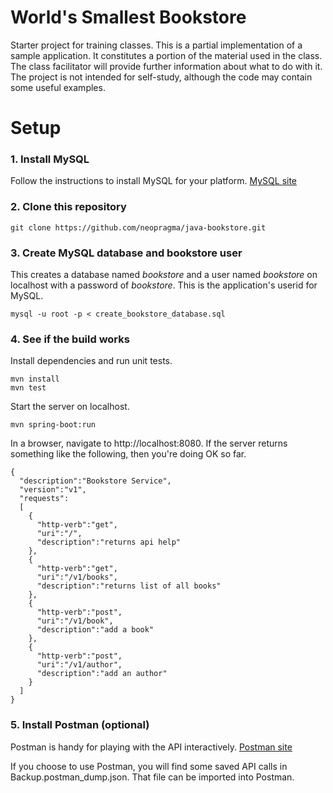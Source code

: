 # World's Smallest Bookstore

Starter project for training classes. This is a partial implementation of a sample application. It constitutes a portion of the material used in the class. The class facilitator will provide further information about what to do with it. The project is not intended for self-study, although the code may contain some useful examples. 

# Setup 

### 1. Install MySQL 

Follow the instructions to install MySQL for your platform. [MySQL site](https://dev.mysql.com)

### 2. Clone this repository 

```shell
git clone https://github.com/neopragma/java-bookstore.git
```

### 3. Create MySQL database and bookstore user 

This creates a database named _bookstore_ and a user named _bookstore_ on localhost with a password of _bookstore_. This is the application's userid for MySQL.

```shell
mysql -u root -p < create_bookstore_database.sql 
```

### 4. See if the build works 

Install dependencies and run unit tests.

```shell 
mvn install 
mvn test 
``` 

Start the server on localhost.

```shell 
mvn spring-boot:run
```

In a browser, navigate to http://localhost:8080. If the server returns something like the following, then you're doing OK so far. 

```shell 
{
  "description":"Bookstore Service",
  "version":"v1",
  "requests":
  [
    {
      "http-verb":"get",
      "uri":"/",
      "description":"returns api help"
    },
    {
      "http-verb":"get",
      "uri":"/v1/books",
      "description":"returns list of all books"
    },
    {
      "http-verb":"post",
      "uri":"/v1/book",
      "description":"add a book"
    },
    {
      "http-verb":"post",
      "uri":"/v1/author",
      "description":"add an author"
    }
  ]
}
```

### 5. Install Postman (optional)

Postman is handy for playing with the API interactively. [Postman site](https://www.getpostman.com/docs/postman/launching_postman/installation_and_updates)

If you choose to use Postman, you will find some saved API calls in Backup.postman_dump.json. That file can be imported into Postman. 


